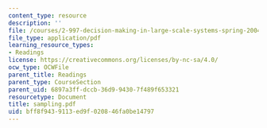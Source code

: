 ```yaml
---
content_type: resource
description: ''
file: /courses/2-997-decision-making-in-large-scale-systems-spring-2004/bff8f9439113ed9f020846fa0be14797_sampling.pdf
file_type: application/pdf
learning_resource_types:
- Readings
license: https://creativecommons.org/licenses/by-nc-sa/4.0/
ocw_type: OCWFile
parent_title: Readings
parent_type: CourseSection
parent_uid: 6897a3ff-dccb-36d9-9430-7f489f653321
resourcetype: Document
title: sampling.pdf
uid: bff8f943-9113-ed9f-0208-46fa0be14797
---
```

